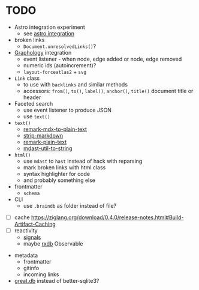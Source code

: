 # TODO

- Astro integration experiment
  - see [astro integration](/notes/astro-integration.md)
- broken links
  - `Document.unresolvedLinks()`?
- [Graphology](https://graphology.github.io/) integration
  - event listener - when node, edge added or node, edge removed
  - numeric ids (autoincrement)?
  - `layout-forceatlas2` + `svg`
- `Link` class
  - to use with `backlinks` and similar methods
  - accessors: `from()`, `to()`, `label()`, `anchor()`, `title()` document title or header
- Faceted search
  - use event listener to produce JSON
  - use `text()`
- `text()`
  - [remark-mdx-to-plain-text](https://www.npmjs.com/package/remark-mdx-to-plain-text)
  - [strip-markdown](https://www.npmjs.com/package/strip-markdown)
  - [remark-plain-text](https://www.npmjs.com/package/remark-plain-text)
  - [mdast-util-to-string](https://www.npmjs.com/package/mdast-util-to-string)
- `html()`
  - use `mdast` to `hast` instead of hack with reparsing
  - mark broken links with html class
  - syntax highlighter for code
  - and probably something else
- frontmatter
  - `schema`
- CLI
  - use `.braindb` as folder instead of file?
- [ ] cache https://ziglang.org/download/0.4.0/release-notes.html#Build-Artifact-Caching
- [ ] reactivity
  - [signals](https://preactjs.com/guide/v10/signals/)
  - maybe [rxdb](https://rxdb.info) Observable
- metadata
  - frontmatter
  - gitinfo
  - incoming links
- [great.db](https://www.npmjs.com/package/great.db) instead of better-sqlite3?
